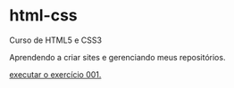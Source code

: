 # html-css
 Curso de HTML5 e CSS3

Aprendendo a criar sites e gerenciando meus repositórios.

<a href="https://marcosviniciuscolares.github.io/html-css/exercicios/ex001/index.html">executar o exercício 001.